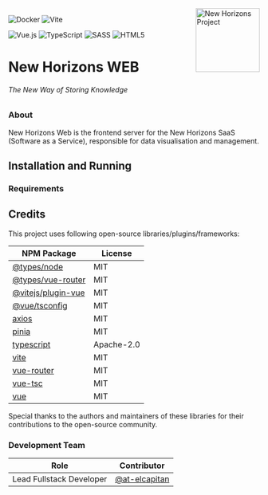 <img width="128" height="128" alt="New Horizons Project" align="right" src="https://github.com/user-attachments/assets/20781c4e-65a1-4846-946c-c5d318b65360" />

![Docker](https://img.shields.io/badge/docker-%230db7ed.svg?style=for-the-badge&logo=docker&logoColor=white)
![Vite](https://img.shields.io/badge/vite-%23646CFF.svg?style=for-the-badge&logo=vite&logoColor=white)

![Vue.js](https://img.shields.io/badge/vuejs-%2335495e.svg?style=for-the-badge&logo=vuedotjs&logoColor=%234FC08D)
![TypeScript](https://img.shields.io/badge/typescript-%23007ACC.svg?style=for-the-badge&logo=typescript&logoColor=white)
![SASS](https://img.shields.io/badge/SASS-hotpink.svg?style=for-the-badge&logo=SASS&logoColor=white)
![HTML5](https://img.shields.io/badge/html5-%23E34F26.svg?style=for-the-badge&logo=html5&logoColor=white)

# New Horizons WEB

###### The New Way of Storing Knowledge

### About

New Horizons Web is the frontend server for the New Horizons SaaS (Software as a Service), responsible for data visualisation and management.

## Installation and Running

### Requirements

## Credits

This project uses following open-source libraries/plugins/frameworks:

| NPM Package                                                                              | License    |
| ---------------------------------------------------------------------------------------- | ---------- |
| [@types/node](https://www.npmjs.com/package/@types/node)                                 | MIT        |
| [@types/vue-router](https://www.npmjs.com/package/@types/vue-router)                     | MIT        |
| [@vitejs/plugin-vue](https://www.npmjs.com/package/@vitejs/plugin-vue)                   | MIT        |
| [@vue/tsconfig](https://www.npmjs.com/package/@vue/tsconfig)                             | MIT        |
| [axios](https://www.npmjs.com/package/axios)                                             | MIT        |
| [pinia](https://www.npmjs.com/package/pinia)                                             | MIT        |
| [typescript](https://www.npmjs.com/package/typescript)                                   | Apache-2.0 |
| [vite](https://www.npmjs.com/package/vite)                                               | MIT        |
| [vue-router](https://www.npmjs.com/package/vue-router)                                   | MIT        |
| [vue-tsc](https://www.npmjs.com/package/vue-tsc)                                         | MIT        |
| [vue](https://www.npmjs.com/package/vue)                                                 | MIT        |

Special thanks to the authors and maintainers of these libraries for their contributions to the open-source community.

### Development Team

| Role                     | Contributor |
|--------------------------|-------------|
| Lead Fullstack Developer | [@at-elcapitan](https://github.com/at-elcapitan) |
